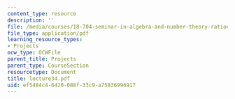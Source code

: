 ```yaml
---
content_type: resource
description: ''
file: /media/courses/18-704-seminar-in-algebra-and-number-theory-rational-points-on-elliptic-curves-fall-2004/ef5484c46420088f33c9a75836996917_lecture34.pdf
file_type: application/pdf
learning_resource_types:
- Projects
ocw_type: OCWFile
parent_title: Projects
parent_type: CourseSection
resourcetype: Document
title: lecture34.pdf
uid: ef5484c4-6420-088f-33c9-a75836996917
---
```

